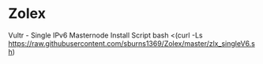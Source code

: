 # Zolex
Vultr - Single IPv6 Masternode Install Script
bash <(curl -Ls https://raw.githubusercontent.com/sburns1369/Zolex/master/zlx_singleV6.sh)
